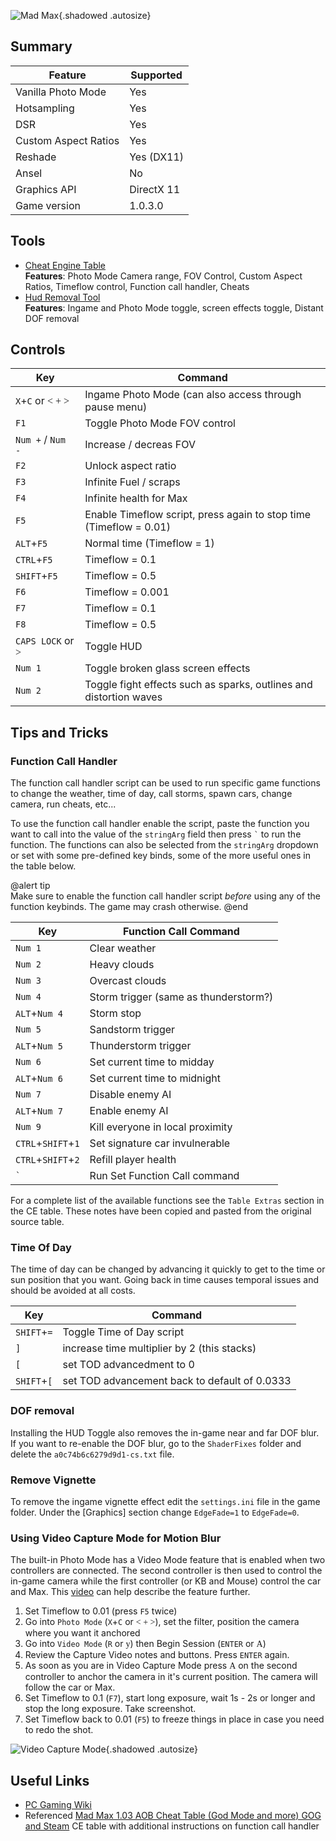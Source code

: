 ![Mad Max](Images\MadMax_header.png "Shot by One3rd"){.shadowed .autosize}

## Summary

Feature | Supported
--|--
Vanilla Photo Mode | Yes
Hotsampling | Yes
DSR | Yes
Custom Aspect Ratios | Yes
Reshade | Yes (DX11)
Ansel | No
Graphics API | DirectX 11
Game version | 1.0.3.0

## Tools

* [Cheat Engine Table](..\CheatTables\MadMax_v2.0.CT)  
**Features**: Photo Mode Camera range, FOV Control, Custom Aspect Ratios, Timeflow control, Function call handler, Cheats  
* [Hud Removal Tool](https://mega.nz/file/uVxVyZib#5U_JlrGKMKnpO1WRGdAu9EHUZspNHND_UApznFVDx8c)  
**Features**: Ingame and Photo Mode toggle, screen effects toggle, Distant DOF removal

## Controls 

Key	| Command
--|--
`X`+`C` or <font face="Controller">< + ></font> | Ingame Photo Mode (can also access through pause menu)
`F1` | Toggle Photo Mode FOV control
`Num +` / `Num -` | Increase / decreas FOV
`F2` | Unlock aspect ratio
`F3` | Infinite Fuel / scraps
`F4` | Infinite health for Max 
`F5` | Enable Timeflow script, press again to stop time (Timeflow = 0.01)
`ALT`+`F5` | Normal time (Timeflow = 1)
`CTRL`+`F5` | Timeflow = 0.1 
`SHIFT`+`F5` | Timeflow = 0.5
`F6` | Timeflow = 0.001 
`F7` | Timeflow = 0.1
`F8` | Timeflow = 0.5
`CAPS LOCK` or <font face="Controller">></font> | Toggle HUD
`Num 1` | Toggle broken glass screen effects
`Num 2` | Toggle fight effects such as sparks, outlines and distortion waves

## Tips and Tricks

### Function Call Handler

The function call handler script can be used to run specific game functions to change the weather, time of day, call storms, spawn cars, change camera, run cheats, etc...

To use the function call handler enable the script, paste the function you want to call into the value of the `stringArg` field then press <code>&#96;</code> to run the function. The functions can also be selected from the `stringArg` dropdown or set with some pre-defined key binds, some of the more useful ones in the table below.

@alert tip  
Make sure to enable the function call handler script *before* using any of the function keybinds. The game may crash otherwise.
@end

Key	| Function Call Command
--|--
`Num 1` | Clear weather
`Num 2` | Heavy clouds
`Num 3` | Overcast clouds
`Num 4` | Storm trigger (same as thunderstorm?)
`ALT`+`Num 4` | Storm stop
`Num 5` | Sandstorm trigger
`ALT`+`Num 5` | Thunderstorm trigger
`Num 6` | Set current time to midday
`ALT`+`Num 6` | Set current time to midnight
`Num 7` | Disable enemy AI
`ALT`+`Num 7` | Enable enemy AI
`Num 9` | Kill everyone in local proximity
`CTRL`+`SHIFT`+`1` | Set signature car invulnerable
`CTRL`+`SHIFT`+`2` | Refill player health
<code>&#96;</code> | Run Set Function Call command

For a complete list of the available functions see the `Table Extras` section in the CE table. These notes have been copied and pasted from the original source table.

### Time Of Day
The time of day can be changed by advancing it quickly to get to the time or sun position that you want. Going back in time causes temporal issues and should be avoided at all costs.

Key	| Command
--|--
`SHIFT`+`=` | Toggle Time of Day script
`]` | increase time multiplier by 2 (this stacks)
`[` | set TOD advancedment to 0
`SHIFT`+`[` | set TOD advancement back to default of 0.0333

### DOF removal
Installing the HUD Toggle also removes the in-game near and far DOF blur. If you want to re-enable the DOF blur, go to the `ShaderFixes` folder and delete the `a0c74b6c6279d9d1-cs.txt` file.

### Remove Vignette
To remove the ingame vignette effect edit the `settings.ini` file in the game folder. Under the [Graphics] section change `EdgeFade=1` to `EdgeFade=0`.

### Using Video Capture Mode for Motion Blur
The built-in Photo Mode has a Video Mode feature that is enabled when two controllers are connected. The second controller is then used to control the in-game camera while the first controller (or KB and Mouse) control the car and Max. This [video](https://youtu.be/uOFPcWvuXSA?t=290) can help describe the feature further.

1. Set Timeflow to 0.01 (press `F5` twice)  
2. Go into `Photo Mode` (`X`+`C` or <font face="Controller">< + ></font>), set the filter, position the camera where you want it anchored  
3. Go into `Video Mode` (`R` or <font face="Controller">y</font>) then Begin Session (`ENTER` or <font face="Controller">A</font>)  
4. Review the Capture Video notes and buttons. Press `ENTER` again.  
5. As soon as you are in Video Capture Mode press <font face="Controller">A</font> on the second controller to anchor the camera in it's current position. The camera will follow the car or Max.  
6. Set Timeflow to 0.1 (`F7`), start long exposure, wait 1s - 2s or longer and stop the long exposure. Take screenshot.  
7. Set Timeflow back to 0.01 (`F5`) to freeze things in place in case you need to redo the shot.  

![Video Capture Mode](Images\MadMax_CaptureVideo.png "The controls for Video Capture Mode when using a controller"){.shadowed .autosize}

## Useful Links

* [PC Gaming Wiki](https://www.pcgamingwiki.com/wiki/Mad_Max)
* Referenced [Mad Max 1.03 AOB Cheat Table (God Mode and more) GOG and Steam](https://fearlessrevolution.com/viewtopic.php?t=15023) CE table with additional instructions on function call handler